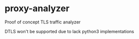 # proxy-analyzer
Proof of concept TLS traffic analyzer

DTLS won't be supported due to lack python3 implementations
